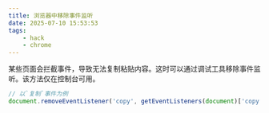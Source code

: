 ```yaml
---
title: 浏览器中移除事件监听
date: 2025-07-10 15:53:53
tags:
    - hack
    - chrome
---
```


某些页面会拦截事件，导致无法复制粘贴内容。这时可以通过调试工具移除事件监听。该方法仅在控制台可用。  
```js
// 以`复制`事件为例
document.removeEventListener('copy', getEventListeners(document)['copy'][0].listener)
```